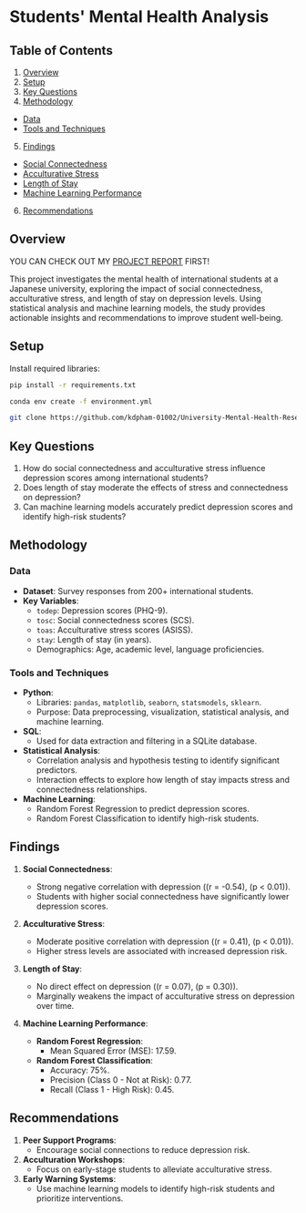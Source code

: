 # Students' Mental Health Analysis

## Table of Contents
1. [Overview](#overview)
2. [Setup](#setup)
3. [Key Questions](#key-questions)
4. [Methodology](#methodology)
  - [Data](#data)
  - [Tools and Techniques](#tools-and-techniques)
5. [Findings](#findings)
  - [Social Connectedness](#social-connectedness)
  - [Acculturative Stress](#acculturative-stress)
  - [Length of Stay](#length-of-stay)
  - [Machine Learning Performance](#machine-learning-performance)
6. [Recommendations](#recommendations)

## Overview
YOU CAN CHECK OUT MY [PROJECT REPORT](https://github.com/kdpham-1002/University-Mental-Health-Research-Study/blob/main/notebooks/students_analysis.ipynb) FIRST!

This project investigates the mental health of international students at a Japanese university, exploring the impact of social connectedness, acculturative stress, and length of stay on depression levels. Using statistical analysis and machine learning models, the study provides actionable insights and recommendations to improve student well-being.

## Setup
Install required libraries:
<!-- Using pip: -->
```bash
pip install -r requirements.txt
```

<!-- Using conda: -->
```bash
conda env create -f environment.yml
```

<!-- Clone the repository: -->
```bash
git clone https://github.com/kdpham-01002/University-Mental-Health-Research-Study.git
```

## Key Questions
1. How do social connectedness and acculturative stress influence depression scores among international students?
2. Does length of stay moderate the effects of stress and connectedness on depression?
3. Can machine learning models accurately predict depression scores and identify high-risk students?


## Methodology

### Data
- **Dataset**: Survey responses from 200+ international students.
- **Key Variables**:
  - `todep`: Depression scores (PHQ-9).
  - `tosc`: Social connectedness scores (SCS).
  - `toas`: Acculturative stress scores (ASISS).
  - `stay`: Length of stay (in years).
  - Demographics: Age, academic level, language proficiencies.

### Tools and Techniques
- **Python**:
  - Libraries: `pandas`, `matplotlib`, `seaborn`, `statsmodels`, `sklearn`.
  - Purpose: Data preprocessing, visualization, statistical analysis, and machine learning.
- **SQL**:
  - Used for data extraction and filtering in a SQLite database.
- **Statistical Analysis**:
  - Correlation analysis and hypothesis testing to identify significant predictors.
  - Interaction effects to explore how length of stay impacts stress and connectedness relationships.
- **Machine Learning**:
  - Random Forest Regression to predict depression scores.
  - Random Forest Classification to identify high-risk students.


## Findings
1. **Social Connectedness**:
   - Strong negative correlation with depression (\(r = -0.54\), \(p < 0.01\)).
   - Students with higher social connectedness have significantly lower depression scores.

2. **Acculturative Stress**:
   - Moderate positive correlation with depression (\(r = 0.41\), \(p < 0.01\)).
   - Higher stress levels are associated with increased depression risk.

3. **Length of Stay**:
   - No direct effect on depression (\(r = 0.07\), \(p = 0.30\)).
   - Marginally weakens the impact of acculturative stress on depression over time.

4. **Machine Learning Performance**:
   - **Random Forest Regression**:
     - Mean Squared Error (MSE): 17.59.
   - **Random Forest Classification**:
     - Accuracy: 75%.
     - Precision (Class 0 - Not at Risk): 0.77.
     - Recall (Class 1 - High Risk): 0.45.


## Recommendations
1. **Peer Support Programs**:
   - Encourage social connections to reduce depression risk.
2. **Acculturation Workshops**:
   - Focus on early-stage students to alleviate acculturative stress.
3. **Early Warning Systems**:
   - Use machine learning models to identify high-risk students and prioritize interventions.
